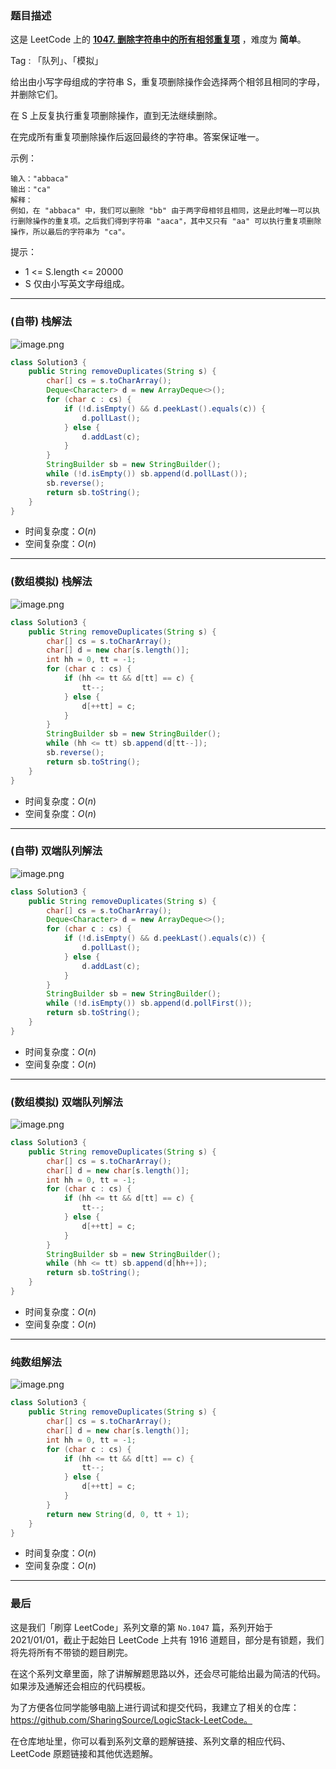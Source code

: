 ### 题目描述

这是 LeetCode 上的 **[1047. 删除字符串中的所有相邻重复项](https://leetcode-cn.com/problems/remove-all-adjacent-duplicates-in-string/solution/cong-30-dao-100wu-chong-shi-xian-jie-jue-vkah/)** ，难度为 **简单**。

Tag : 「队列」、「模拟」



给出由小写字母组成的字符串 S，重复项删除操作会选择两个相邻且相同的字母，并删除它们。

在 S 上反复执行重复项删除操作，直到无法继续删除。

在完成所有重复项删除操作后返回最终的字符串。答案保证唯一。


示例：
```
输入："abbaca"
输出："ca"
解释：
例如，在 "abbaca" 中，我们可以删除 "bb" 由于两字母相邻且相同，这是此时唯一可以执行删除操作的重复项。之后我们得到字符串 "aaca"，其中又只有 "aa" 可以执行重复项删除操作，所以最后的字符串为 "ca"。
```

提示：
* 1 <= S.length <= 20000
* S 仅由小写英文字母组成。

---

### (自带) 栈解法

![image.png](https://pic.leetcode-cn.com/1615254218-mivrCL-image.png)

```java
class Solution3 {
    public String removeDuplicates(String s) {
        char[] cs = s.toCharArray();
        Deque<Character> d = new ArrayDeque<>();
        for (char c : cs) {
            if (!d.isEmpty() && d.peekLast().equals(c)) {
                d.pollLast();
            } else {
                d.addLast(c);
            }
        }
        StringBuilder sb = new StringBuilder();
        while (!d.isEmpty()) sb.append(d.pollLast());
        sb.reverse();
        return sb.toString();
    }
}
```
* 时间复杂度：$O(n)$
* 空间复杂度：$O(n)$

***

### (数组模拟) 栈解法

![image.png](https://pic.leetcode-cn.com/1615254593-qClLcP-image.png)

```java
class Solution3 {
    public String removeDuplicates(String s) {
        char[] cs = s.toCharArray();
        char[] d = new char[s.length()];
        int hh = 0, tt = -1;
        for (char c : cs) {
            if (hh <= tt && d[tt] == c) {
                tt--;
            } else {
                d[++tt] = c;
            }
        }  
        StringBuilder sb = new StringBuilder();
        while (hh <= tt) sb.append(d[tt--]);
        sb.reverse();
        return sb.toString();
    }
}
```
* 时间复杂度：$O(n)$
* 空间复杂度：$O(n)$

***

### (自带) 双端队列解法

![image.png](https://pic.leetcode-cn.com/1615254240-ZuflXi-image.png)

```java
class Solution3 {
    public String removeDuplicates(String s) {
        char[] cs = s.toCharArray();
        Deque<Character> d = new ArrayDeque<>();
        for (char c : cs) {
            if (!d.isEmpty() && d.peekLast().equals(c)) {
                d.pollLast();
            } else {
                d.addLast(c);
            }
        }
        StringBuilder sb = new StringBuilder();
        while (!d.isEmpty()) sb.append(d.pollFirst());
        return sb.toString();
    }
}
```
* 时间复杂度：$O(n)$
* 空间复杂度：$O(n)$

***

### (数组模拟) 双端队列解法

![image.png](https://pic.leetcode-cn.com/1615254659-jONbSI-image.png)

```java
class Solution3 {
    public String removeDuplicates(String s) {
        char[] cs = s.toCharArray();
        char[] d = new char[s.length()];
        int hh = 0, tt = -1;
        for (char c : cs) {
            if (hh <= tt && d[tt] == c) {
                tt--;
            } else {
                d[++tt] = c;
            }
        }  
        StringBuilder sb = new StringBuilder();
        while (hh <= tt) sb.append(d[hh++]);
        return sb.toString();
    }
}
```
* 时间复杂度：$O(n)$
* 空间复杂度：$O(n)$

***

### 纯数组解法

![image.png](https://pic.leetcode-cn.com/1615253855-EsoyDc-image.png)

```java
class Solution3 {
    public String removeDuplicates(String s) {
        char[] cs = s.toCharArray();
        char[] d = new char[s.length()];
        int hh = 0, tt = -1;
        for (char c : cs) {
            if (hh <= tt && d[tt] == c) {
                tt--;
            } else {
                d[++tt] = c;
            }
        }  
        return new String(d, 0, tt + 1);
    }
} 
```
* 时间复杂度：$O(n)$
* 空间复杂度：$O(n)$

---

### 最后

这是我们「刷穿 LeetCode」系列文章的第 `No.1047` 篇，系列开始于 2021/01/01，截止于起始日 LeetCode 上共有 1916 道题目，部分是有锁题，我们将先将所有不带锁的题目刷完。

在这个系列文章里面，除了讲解解题思路以外，还会尽可能给出最为简洁的代码。如果涉及通解还会相应的代码模板。

为了方便各位同学能够电脑上进行调试和提交代码，我建立了相关的仓库：https://github.com/SharingSource/LogicStack-LeetCode。

在仓库地址里，你可以看到系列文章的题解链接、系列文章的相应代码、LeetCode 原题链接和其他优选题解。

